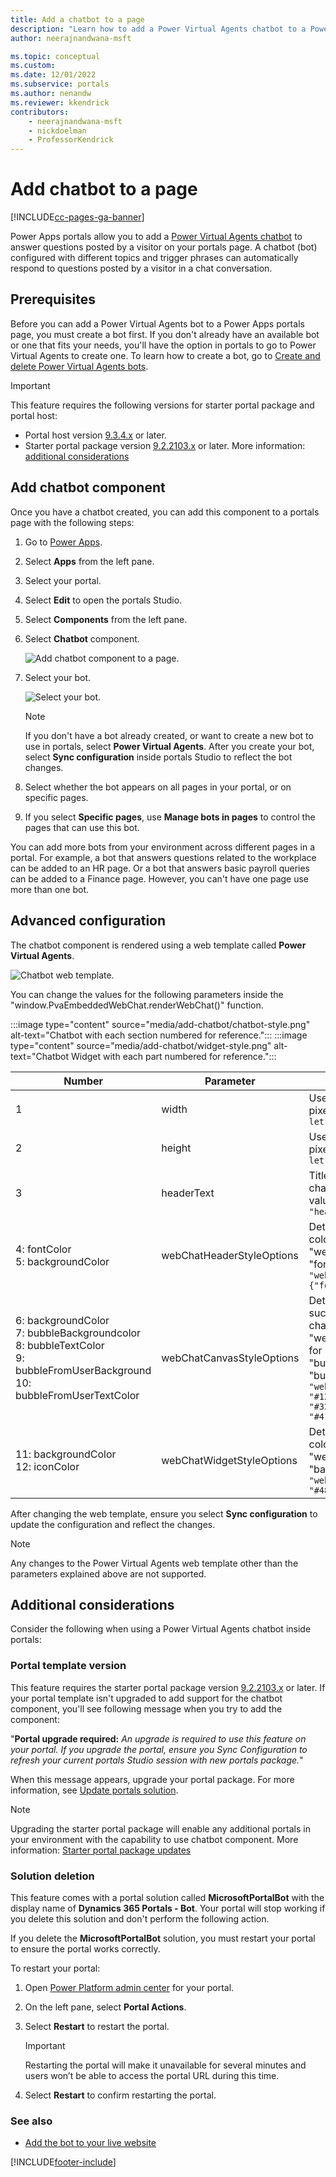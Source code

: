 ```yaml
---
title: Add a chatbot to a page
description: "Learn how to add a Power Virtual Agents chatbot to a Power Apps portals page to automatically answer questions posted by a visitor in a chat conversation."
author: neerajnandwana-msft

ms.topic: conceptual
ms.custom: 
ms.date: 12/01/2022
ms.subservice: portals
ms.author: nenandw
ms.reviewer: kkendrick
contributors:
    - neerajnandwana-msft
    - nickdoelman
    - ProfessorKendrick
---
```


# Add chatbot to a page

[!INCLUDE[cc-pages-ga-banner](../../includes/cc-pages-ga-banner.md)]

Power Apps portals allow you to add a [Power Virtual Agents chatbot](/power-virtual-agents/fundamentals-what-is-power-virtual-agents) to answer questions posted by a visitor on your portals page. A chatbot (bot) configured with different topics and trigger phrases can automatically respond to questions posted by a visitor in a chat conversation.

## Prerequisites

Before you can add a Power Virtual Agents bot to a Power Apps portals page, you must create a bot first. If you don't already have an available bot or one that fits your needs, you'll have the option in portals to go to Power Virtual Agents to create one. To learn how to create a bot, go to [Create and delete Power Virtual Agents bots](/power-virtual-agents/authoring-first-bot).

> [!IMPORTANT]
> This feature requires the following versions for starter portal package and portal host:
> - Portal host version [9.3.4.x](versions/version-9.3.4.x.md) or later.
> - Starter portal package version [9.2.2103.x](versions/package-version-9.2.2103.md) or later. More information: [additional considerations](#additional-considerations)

## Add chatbot component

Once you have a chatbot created, you can add this component to a portals page with the following steps:

1. Go to [Power Apps](https://make.powerapps.com).

1. Select **Apps** from the left pane.

1. Select your portal.

1. Select **Edit** to open the portals Studio.

1. Select **Components** from the left pane.

1. Select **Chatbot** component.

    ![Add chatbot component to a page.](media/add-chatbot/add-chatbot.png "Add chatbot component to a page")

1. Select your bot.

    ![Select your bot.](media/add-chatbot/select-your-bot.png "Select your bot")

    > [!NOTE]
    > If you don't have a bot already created, or want to create a new bot to use in portals, select **Power Virtual Agents**. After you create your bot, select **Sync configuration** inside portals Studio to reflect the bot changes.

1. Select whether the bot appears on all pages in your portal, or on specific pages.

1. If you select **Specific pages**, use **Manage bots in pages** to control the pages that can use this bot.

You can add more bots from your environment across different pages in a portal. For example, a bot that answers questions related to the workplace can be added to an HR page. Or a bot that answers basic payroll queries can be added to a Finance page. However, you can't have one page use more than one bot.

## Advanced configuration

The chatbot component is rendered using a web template called **Power Virtual Agents**.

![Chatbot web template.](media/add-chatbot/pva-web-template.png "Chatbot web template")

You can change the values for the following parameters inside the "window.PvaEmbeddedWebChat.renderWebChat()" function.

:::image type="content" source="media/add-chatbot/chatbot-style.png" alt-text="Chatbot with each section numbered for reference."::: :::image type="content" source="media/add-chatbot/widget-style.png" alt-text="Chatbot Widget with each part numbered for reference.":::

| Number | Parameter | Value |
| - | - | - |
| 1 | width | Uses variable "chatWidth". To change, update the width in pixels: </br> `let chatWidth = "320px";` |
| 2 | height | Uses variable "chatHeight". To change, update the height in pixels: </br> `let chatHeight =  "480px";` |
| 3 | headerText | Title of the bot. By default, this uses the bot's name. To change, add "headerText" parameter with the bot header value: </br> `"headerText": 'Contoso chatbot';` | 
| 4: fontColor</br>5: backgroundColor | webChatHeaderStyleOptions | Determines header style for the chatbot component, such as color of font and background. To change, update "webChatHeaderStyleOptions" parameter with the values for "fontColor" and "backgroundColor" properties: </br> `"webChatHeaderStyleOptions": {"fontColor":'black',"backgroundColor":'white'}` |
| 6: backgroundColor</br>7: bubbleBackgroundcolor</br>8: bubbleTextColor</br>9: bubbleFromUserBackground</br>10: bubbleFromUserTextColor | webChatCanvasStyleOptions | Determines the chat canvas style for chatbot component, such as the background and bubble backgrounds from the chatbot and the user. To change, update "webChatCanvasStyleOptions" parameters with the values for "backgroundColor", "bubbleBackgroundcolor", "bubbleTextColor", "bubbleFromUserBackground", and "bubbleFromUserTextColor" properties: </br> `"webChatCanvasStyleOptions": {"backgroundColor": "#123FFF","bubbleBackground":"#2340F0","bubbleTextColor": "#323130","bubbleFromUserBackground": "#412644","bubbleFromUserTextColor": "#F345FF"}` |
| 11: backgroundColor</br>12: iconColor | webChatWidgetStyleOptions | Determines the style for the ChatWidget component, such as color of the icon and background. To change, update "webChatWidgetStyleOptions" parameter with the values for "backgroundColor" and "iconColor" properties:</br>`"webChatWidgetStyleOptions": {"backgroundColor": "#486744","iconColor": "#DF234F"}` |

After changing the web template, ensure you select **Sync configuration** to update the configuration and reflect the changes.

> [!NOTE]
> Any changes to the Power Virtual Agents web template other than the parameters explained above are not supported.

## Additional considerations

Consider the following when using a Power Virtual Agents chatbot inside portals:

### Portal template version

This feature requires the starter portal package version [9.2.2103.x](versions/package-version-9.2.2103.md) or later. If your portal template isn't upgraded to add support for the chatbot component, you'll see following message when you try to add the component:

"**Portal upgrade required:** _An upgrade is required to use this feature on your portal. If you upgrade the portal, ensure you Sync Configuration to refresh your current portals Studio session with new portals package._"

When this message appears, upgrade your portal package. For more information, see [Update portals solution](admin/update-portal-solution.md).

> [!NOTE]
> Upgrading the starter portal package will enable any additional portals in your environment with the capability to use chatbot component. More information: [Starter portal package updates](release-updates.md#starter-portal-package-updates)

### Solution deletion

This feature comes with a portal solution called **MicrosoftPortalBot** with the display name of **Dynamics 365 Portals - Bot**. Your portal will stop working if you delete this solution and don't perform the following action.

If you delete the **MicrosoftPortalBot** solution, you must restart your portal to ensure the portal works correctly.

To restart your portal:

1. Open [Power Platform admin center](admin/admin-overview.md) for your portal.
1. On the left pane, select **Portal Actions**.
1. Select **Restart** to restart the portal.

    > [!IMPORTANT]
    > Restarting the portal will make it unavailable for several minutes and users won’t be able to access the portal URL during this time.

1. Select **Restart** to confirm restarting the portal.

### See also

- [Add the bot to your live website](/power-virtual-agents/publication-connect-bot-to-web-channels)

[!INCLUDE[footer-include](../../includes/footer-banner.md)]
